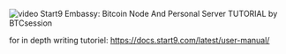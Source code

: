 ![video](https://www.youtube.com/watch?v=DKBJ3_3ZomU)
Start9 Embassy: Bitcoin Node And Personal Server TUTORIAL by BTCsession

for in depth writing tutoriel: https://docs.start9.com/latest/user-manual/
